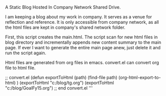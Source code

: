 A Static Blog Hosted In Company Network Shared Drive.

I am keeping a blog about my work in company. It serves as a venue for reflection and reference. It is only accessible from company network, as all the html files are kept in company's shared network folder.

First, this script creates the main.html. The script scan for new html files in blog directory and incrementally appends new content summary to the main page. If ever I want to generate the entire main page anew, just delete it and run the script again.

Html files are generated from org files in emacs. convert.el can convert org file to html file.

;; convert.el
(defun exportToHtml (path)
  (find-file path)
  (org-html-export-to-html)
  )
(exportToHtml "c:/blog/tg.org")
(exportToHtml "c:/blog/GoalFy15.org")
;; end convert.el
'''
